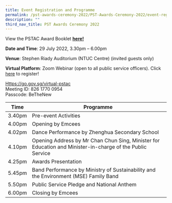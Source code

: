 ```yaml
---
title: Event Registration and Programme
permalink: /pst-awards-ceremony-2022/PST-Awards-Ceremony-2022/event-registration-and-programme
description: ""
third_nav_title: PST Awards Ceremony 2022
---
```

View the PSTAC Award Booklet
[**here!**](/files/2022%20PSTAC_Award%20Booklet.pdf)

**Date and Time**:  29 July 2022, 3.30pm – 6.00pm

**Venue**: Stephen Riady Auditorium (NTUC Centre) (invited guests only)

**Virtual Platform**: Zoom Webinar  (open to all public service officers). Click [here](https://form.gov.sg/629430d37dc739001279a35c) to register!
 
[Https://go.gov.sg/virtual-pstac](https://go.gov.sg/virtual-pstac)  
Meeting ID: 826 1770 0954  
Passcode: BeTheNew




| Time | Programme | 
| -------- | -------- | 
| 3.40pm | Pre-event Activities | 
| 4.00pm | Opening by Emcees | 
| 4.02pm | Dance Performance by Zhenghua Secondary School | 
| 4.10pm | Opening Address by Mr Chan Chun Sing, Minister for Education and Minister-in-charge of the Public Service  | 
| 4.25pm | Awards Presentation | 
| 5.45pm | Band Performance by Ministry of Sustainability and the Environment (MSE) Family Band | 
| 5.50pm | Public Service Pledge and National Anthem | 
| 6.00pm | Closing by Emcees |